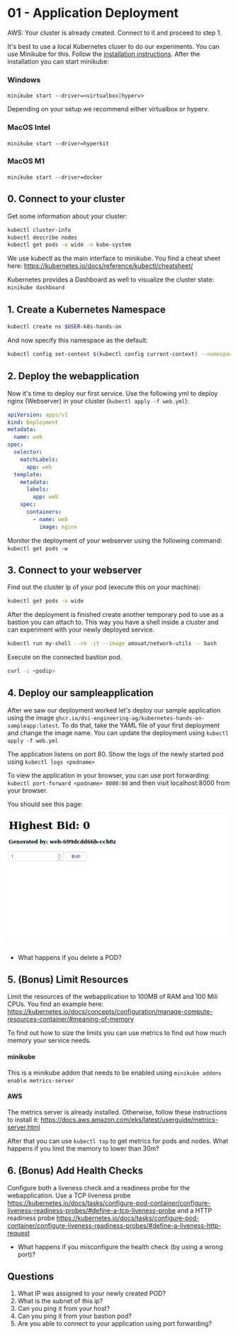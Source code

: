 # 01 - Application Deployment

AWS: Your cluster is already created. Connect to it and proceed to step 1.

It's best to use a local Kubernetes cluser to do our experiments. You can use Minikube for this. Follow the [installation instructions](https://kubernetes.io/docs/tasks/tools/install-minikube/). After the installation you can start minikube:

### Windows

`minikube start --driver=<virtualbox|hyperv>`

Depending on your setup we recommend either virtualbox or hyperv.

### MacOS Intel

`minikube start --driver=hyperkit`

### MacOS M1

`minikube start --driver=docker`

## 0. Connect to your cluster

Get some information about your cluster:

```bash
kubectl cluster-info
kubectl describe nodes
kubectl get pods -o wide -n kube-system
```

We use kubectl as the main interface to minikube. You find a cheat sheet here: https://kubernetes.io/docs/reference/kubectl/cheatsheet/

Kubernetes provides a Dashboard as well to visualize the cluster state: `minikube dashboard`

## 1. Create a Kubernetes Namespace

```bash
kubectl create ns $USER-k8s-hands-on
```

And now specify this namespace as the default:

```bash
kubectl config set-context $(kubectl config current-context) --namespace=$USER-k8s-hands-on
```

## 2. Deploy the webapplication

Now it's time to deploy our first service. Use the following yml to deploy nginx (Webserver) in your cluster (`kubectl apply -f web.yml`):

```yml
apiVersion: apps/v1
kind: Deployment
metadata:
  name: web
spec:
  selector:
    matchLabels:
      app: web
  template:
    metadata:
      labels:
        app: web
    spec:
      containers:
        - name: web
          image: nginx
```

Monitor the deployment of your webserver using the following command: `kubectl get pods -w`

## 3. Connect to your webserver

Find out the cluster ip of your pod (execute this on your machine):

```bash
kubectl get pods -o wide
```

After the deployment is finished create another temporary pod to use as a bastion you can attach to. This way you have a shell inside a cluster and can experiment with your newly deployed service.

```bash
kubectl run my-shell --rm -it --image amouat/network-utils -- bash
```

Execute on the connected bastion pod.

```bash
curl -i <podip>
```

## 4. Deploy our sampleapplication

After we saw our deployment worked let's deploy our sample application using the image `ghcr.io/dsi-engineering-ag/kubernetes-hands-on-sampleapp:latest`. To do that, take the YAML file of your first deployment and change the image name. You can update the deployment using `kubectl apply -f web.yml`

The application listens on port 80. Show the logs of the newly started pod using `kubectl logs <podname>`

To view the application in your browser, you can use port forwarding: `kubectl port-forward <podname> 8000:80` and then visit localhost:8000 from your browser.

You should see this page:

![Webapp](webapp.png "Auction App")

- What happens if you delete a POD?

## 5. (Bonus) Limit Resources

Limit the resources of the webapplication to 100MB of RAM and 100 Mili CPUs. You find an example here: https://kubernetes.io/docs/concepts/configuration/manage-compute-resources-container/#meaning-of-memory

To find out how to size the limits you can use metrics to find out how much memory your service needs.

#### minikube

This is a minikube addon that needs to be enabled using `minikube addons enable metrics-server`

#### AWS

The metrics server is already installed. Otherwise, follow these instructions to install it: https://docs.aws.amazon.com/eks/latest/userguide/metrics-server.html

After that you can use `kubectl top` to get metrics for pods and nodes. What happens if you limit the memory to lower than 30m?

## 6. (Bonus) Add Health Checks

Configure both a liveness check and a readiness probe for the webapplication. Use a TCP liveness probe https://kubernetes.io/docs/tasks/configure-pod-container/configure-liveness-readiness-probes/#define-a-tcp-liveness-probe and a HTTP readiness probe https://kubernetes.io/docs/tasks/configure-pod-container/configure-liveness-readiness-probes/#define-a-liveness-http-request

- What happens if you misconfigure the health check (by using a wrong port)?

## Questions

1. What IP was assigned to your newly created POD?
2. What is the subnet of this ip?
3. Can you ping it from your host?
4. Can you ping it from your bastion pod?
5. Are you able to connect to your application using port forwarding?
